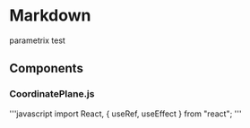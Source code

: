 # Markdown

parametrix test

## Components

### CoordinatePlane.js

'''javascript
import React, { useRef, useEffect } from "react";
'''
